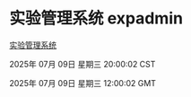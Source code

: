 # 实验管理系统 expadmin
[实验管理系统](http://219.139.199.231:56808/expadmin-782313d2-e1b1-4ea7-932e-3a55e6a1a4d0/)

2025年 07月 09日 星期三 20:00:02 CST

2025年 07月 09日 星期三 12:00:02 GMT

